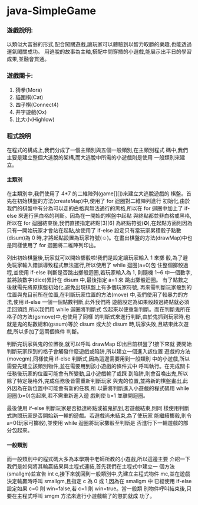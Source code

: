# java-SimpleGame
### 遊戲說明:
以類似大富翁的形式,配合闖關遊戲,讓玩家可以體驗到以智力取勝的樂趣,也能透過運氣闖關成功。
用逃脫的故事為主軸,搭配中間穿插的小遊戲,能展示出平日的學習成果,並融會貫通。
### 遊戲關卡:
1. 猜拳(Mora)
2. 貓圍棋(Cat)
3. 四子棋(Connect4)
4. 井字遊戲(Ox)
5. 比大小(Highlow)
### 程式說明
在程式的構成上,我們分成了一個主類別與五個一般類別,在主類別程式
碼中,我們主要是建立整個大逃脫的架構,而大逃脫中所需的小遊戲則是使用
一般類別來建立。
#### 主類別
在主類別中,我們使用了 4*7 的二維陣列(game[][])來建立大逃脫遊戲的
棋盤。首先在初始棋盤的方法(createMap)中,使用了 for 迴圈對二維陣列進行
初始化,由於我們的棋盤中有分為可以走的白格與無法通行的黑格,所以在
for 迴圈中加上了 if-else 來進行黑白格的判斷。因為在一開始的棋盤中起點
與終點都並非白格或黑格,所以在 for 迴圈結束後,我們直接指定終點[3][6]
為終點符號(✪),在起點方面則因為只有一開始玩家才會站在起點,故使用了
if-else 設定只有當玩家累積骰子點數(disum)為 0 時,才將起點設置為玩家符號(☺)。在畫出棋盤的方法(drawMap)中也是同樣使用了 for 迴圈將二維陣列印出。

列出初始棋盤後,玩家就可以開始擲骰啦!我們是設定讓玩家輸入 1 來擲
骰,為了避免玩家輸入錯誤導致程式無法運行,所以使用了 while 迴圈(a=0)包
住整個擲骰過程,並使用 if-else 判斷是否跳出擲骰迴圈,若玩家輸入為 1,
則隨機 1~6 中一個數字,並將該數字(dice)累計在 disum 中,最後指定 a=1 來
跳出擲骰迴圈。
有了點數之後就需先將原棋盤初始化,避免出現棋盤上有多個玩家符號,
再來需判斷玩家骰到的位置與鬼目前所在位置,在判斷玩家位置的方法(move)
中,我們使用了較暴力的方法,使用 if-else 一個一個點數判斷,此外我們將
遊戲設定為如果骰超過終點就必須走回頭路,所以我們用 while 迴圈將判斷式
包起來以便重新判斷。而在判斷鬼所在格子的方法(gsmove)中,也使用了同樣
的判斷式來進行判斷,由於鬼抓到玩家時,也就是鬼的點數總和(gssum)等於
disum 或大於 disum 時,玩家失敗,且結束此次遊戲,所以多加了這兩個條件
判斷。

判斷完玩家與鬼的位置後,就可以呼叫 drawMap 印出目前棋盤了!接下來就
要開始判斷玩家踩到的格子會觸發什麼遊戲或陷阱,所以建立一個進入該位置
遊戲的方法(movegm),同樣使用 if-else 判斷式,因為這邊需要用到一般類別
中的小遊戲,所以需要先建立該類別物件,並在需要用到該小遊戲的條件式中
呼叫執行。在完成關卡任務後玩家的位置可能會有所變動,且小遊戲輸了或踩
到陷阱,則會召喚出鬼,所以除了特定幾格外,完成任務後皆需重新判斷玩家
與鬼的位置,並將新的棋盤畫出,此外因為在新位置中可能會有新的任務,所
以需將判斷進入小遊戲的程式碼用 while 迴圈(b=0)包起來,若不需重新進入遊
戲則使 b=1 並離開迴圈。

最後使用 if-else 判斷玩家是否抵達終點或被鬼抓到,若遊戲結束,則同
樣使用判斷式詢問玩家是否開始新一輪的遊戲。若遊戲尚未結束,為了使玩家
能繼續擲骰,則令 a=0(玩家可擲骰),並使用 while 迴圈將玩家擲骰至判斷是
否進行下一輪遊戲的部分包起來。
#### 一般類別
而一般類別中的程式碼大多為本學期中老師所教的小遊戲,所以這邊主要
介紹一下我們是如何將其輸贏結果與主程式連結,首先我們在主程式中建立一
個方法(smallgm)並宣告 int c,接下來就回到一般類別中,先建立主程式物件
mc,並在遊戲決定輸贏時呼叫 smallgm,且指定 c 為 0 或 1,因為在 smallgm 中
已經使用 if-else 設定如果 c=0 則 win=false,若 c=1 則 win=true。當一般類
別物件呼叫結束後,只要在主程式呼叫 smgm 方法來進行小遊戲輸了的懲罰就成
功了。
